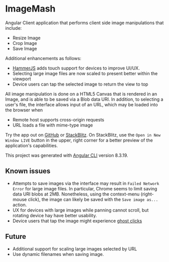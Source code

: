 # ImageMash

Angular Client application that performs client side image manipulations that include:

* Resize Image
* Crop Image
* Save Image

Additional enhancements as follows:
* [HammerJS](https://hammerjs.github.io) adds touch support for devices to improve UI/UX.
* Selecting large image files are now scaled to present better within the viewport
* Device users can tap the selected image to return the view to top

All image manipulation is done on a HTML5 Canvas that is rendered in an Image, and is able to be saved via a Blob data URI.  In addition, to selecting a user's file, the interface allows input of an URL, which may be loaded into the browser when

* Remote host supports cross-origin requests
* URL loads a file with mime-type image 

Try the app out on [GitHub](https://thadras.github.io/image-mash/) or [StackBlitz](https://stackblitz.com/github/thadras/image-mash).  On StackBlitz, use the `Open in New Window LIVE` button in the upper, right corner for a better preview of the application's capabilities.


This project was generated with [Angular CLI](https://github.com/angular/angular-cli) version 8.3.19.


## Known issues
* Attempts to save images via the interface may result in `Failed Network Error` for large image files.  In particular, Chrome seems to limit saving data URI blobs at 2MB.  Nonetheless, using the context-menu (right-mouse click), the image can likely be saved with the `Save image as...` action.
* UX for devices with large images while panning cannot scroll, but rotating device hay have better usability.
* Device users that tap the image might experience [ghost clicks](http://hammerjs.github.io/tips/#after-a-tap-also-a-click-is-being-triggered-i-dont-want-that)

## Future
* Additional support for scaling large images selected by URL
* Use dynamic filenames when saving image.
